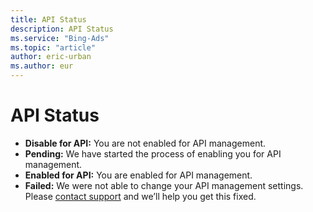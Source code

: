 ```yaml
---
title: API Status
description: API Status
ms.service: "Bing-Ads"
ms.topic: "article"
author: eric-urban
ms.author: eur
---
```


# API Status

- **Disable for API:** You are not enabled for API management.
- **Pending:** We have started the process of enabling you for API management.
- **Enabled for API:** You are enabled for API management.
- **Failed:** We were not able to change your API management settings. Please [contact support](https://go.microsoft.com/fwlink?LinkId=398371) and we’ll help you get this fixed.


